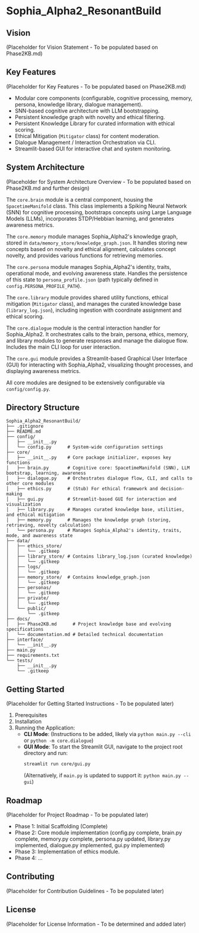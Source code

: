 # Sophia_Alpha2_ResonantBuild

## Vision
(Placeholder for Vision Statement - To be populated based on Phase2KB.md)

## Key Features
(Placeholder for Key Features - To be populated based on Phase2KB.md)
*   Modular core components (configurable, cognitive processing, memory, persona, knowledge library, dialogue management).
*   SNN-based cognitive architecture with LLM bootstrapping.
*   Persistent knowledge graph with novelty and ethical filtering.
*   Persistent Knowledge Library for curated information with ethical scoring.
*   Ethical Mitigation (`Mitigator` class) for content moderation.
*   Dialogue Management / Interaction Orchestration via CLI.
*   Streamlit-based GUI for interactive chat and system monitoring.

## System Architecture
(Placeholder for System Architecture Overview - To be populated based on Phase2KB.md and further design)

The `core.brain` module is a central component, housing the `SpacetimeManifold` class. This class implements a Spiking Neural Network (SNN) for cognitive processing, bootstraps concepts using Large Language Models (LLMs), incorporates STDP/Hebbian learning, and generates awareness metrics.

The `core.memory` module manages Sophia_Alpha2's knowledge graph, stored in `data/memory_store/knowledge_graph.json`. It handles storing new concepts based on novelty and ethical alignment, calculates concept novelty, and provides various functions for retrieving memories.

The `core.persona` module manages Sophia_Alpha2's identity, traits, operational mode, and evolving awareness state. Handles the persistence of this state to `persona_profile.json` (path typically defined in `config.PERSONA_PROFILE_PATH`).

The `core.library` module provides shared utility functions, ethical mitigation (`Mitigator` class), and manages the curated knowledge base (`library_log.json`), including ingestion with coordinate assignment and ethical scoring.

The `core.dialogue` module is the central interaction handler for Sophia_Alpha2. It orchestrates calls to the brain, persona, ethics, memory, and library modules to generate responses and manage the dialogue flow. Includes the main CLI loop for user interaction.

The `core.gui` module provides a Streamlit-based Graphical User Interface (GUI) for interacting with Sophia_Alpha2, visualizing thought processes, and displaying awareness metrics.

All core modules are designed to be extensively configurable via `config/config.py`.

## Directory Structure
```
Sophia_Alpha2_ResonantBuild/
├── .gitignore
├── README.md
├── config/
│   ├── __init__.py
│   └── config.py      # System-wide configuration settings
├── core/
│   ├── __init__.py    # Core package initializer, exposes key functions
│   ├── brain.py       # Cognitive core: SpacetimeManifold (SNN), LLM bootstrap, learning, awareness
│   ├── dialogue.py    # Orchestrates dialogue flow, CLI, and calls to other core modules
│   ├── ethics.py      # (Stub) For ethical framework and decision-making
│   ├── gui.py         # Streamlit-based GUI for interaction and visualization
│   ├── library.py     # Manages curated knowledge base, utilities, and ethical mitigation
│   ├── memory.py      # Manages the knowledge graph (storing, retrieving, novelty calculation)
│   └── persona.py     # Manages Sophia_Alpha2's identity, traits, mode, and awareness state
├── data/
│   ├── ethics_store/
│   │   └── .gitkeep
│   ├── library_store/ # Contains library_log.json (curated knowledge)
│   │   └── .gitkeep
│   ├── logs/
│   │   └── .gitkeep
│   ├── memory_store/  # Contains knowledge_graph.json
│   │   └── .gitkeep
│   ├── personas/
│   │   └── .gitkeep
│   ├── private/
│   │   └── .gitkeep
│   └── public/
│       └── .gitkeep
├── docs/
│   ├── Phase2KB.md      # Project knowledge base and evolving specifications
│   └── documentation.md # Detailed technical documentation
├── interface/
│   └── __init__.py
├── main.py
├── requirements.txt
└── tests/
    ├── __init__.py
    └── .gitkeep
```

## Getting Started
(Placeholder for Getting Started Instructions - To be populated later)
1.  Prerequisites
2.  Installation
3.  Running the Application:
    *   **CLI Mode**: (Instructions to be added, likely via `python main.py --cli` or `python -m core.dialogue`)
    *   **GUI Mode**: To start the Streamlit GUI, navigate to the project root directory and run:
        ```bash
        streamlit run core/gui.py
        ```
        (Alternatively, if `main.py` is updated to support it: `python main.py --gui`)


## Roadmap
(Placeholder for Project Roadmap - To be populated later)
*   Phase 1: Initial Scaffolding (Complete)
*   Phase 2: Core module implementation (config.py complete, brain.py complete, memory.py complete, persona.py updated, library.py implemented, dialogue.py implemented, gui.py implemented)
*   Phase 3: Implementation of ethics module.
*   Phase 4: ...

## Contributing
(Placeholder for Contribution Guidelines - To be populated later)

## License
(Placeholder for License Information - To be determined and added later)
